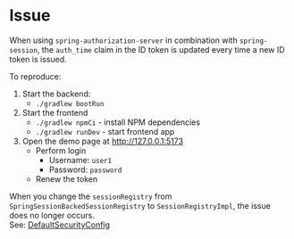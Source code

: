 # Issue

When using `spring-authorization-server` in combination with `spring-session`, the `auth_time` claim in the ID token is
updated every time a new ID token is issued.

To reproduce:
1. Start the backend:
   - `./gradlew bootRun`
2. Start the frontend
   - `./gradlew npmCi` - install NPM dependencies
   - `./gradlew runDev` - start frontend app
3. Open the demo page at http://127.0.0.1:5173
   - Perform login 
      - Username: `user1`
      - Password: `password`
   - Renew the token

When you change the `sessionRegistry` from `SpringSessionBackedSessionRegistry` to `SessionRegistryImpl`, the issue does
no longer occurs. <br />
See: [DefaultSecurityConfig](src/main/java/com/example/authtimebug/config/DefaultSecurityConfig.java)
